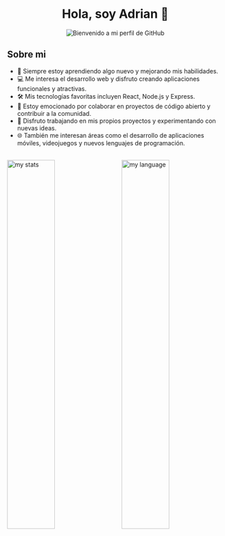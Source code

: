 <div align="center">
  <h1 align="center"> Hola, soy Adrian 👋</h1>

![Bienvenido a mi perfil de GitHub](https://github.com/AdrianGonzalo/IMAGENES/blob/main/BANNER.png?raw=true)
</div>

## Sobre mi 

- 🌱 Siempre estoy aprendiendo algo nuevo y mejorando mis habilidades.
- 💻 Me interesa el desarrollo web y disfruto creando aplicaciones funcionales y atractivas.
- 🛠️ Mis tecnologías favoritas incluyen React, Node.js y Express.
- 🚀 Estoy emocionado por colaborar en proyectos de código abierto y contribuir a la comunidad.
- 🎨 Disfruto trabajando en mis propios proyectos y experimentando con nuevas ideas.
- 🌐 También me interesan áreas como el desarrollo de aplicaciones móviles, videojuegos y nuevos lenguajes de programación.

<br>

<img alt="my stats" align="left" width="47%" src="https://github-readme-stats.vercel.app/api?username=AdrianGonzalo&show_icons=true"/>
<img alt="my language" align="right" width="47%" src="https://github-readme-stats.vercel.app/api/top-langs/?username=AdrianGonzalo&layout=compact"/>
